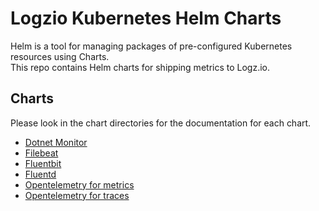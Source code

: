 # Logzio Kubernetes Helm Charts

Helm is a tool for managing packages of pre-configured Kubernetes resources using Charts.   
This repo contains Helm charts for shipping metrics to Logz.io. 

## Charts

Please look in the chart directories for the documentation for each chart.

* [Dotnet Monitor](https://github.com/logzio/logzio-helm/tree/master/charts/dotnet-monitor)
* [Filebeat](https://github.com/logzio/logzio-helm/tree/master/charts/filebeat)
* [Fluentbit](https://github.com/logzio/logzio-helm/tree/master/charts/fluentbit)
* [Fluentd](https://github.com/logzio/logzio-helm/tree/master/charts/fluentd)
* [Opentelemetry for metrics](https://github.com/logzio/logzio-helm/tree/master/charts/opentelemetry)
* [Opentelemetry for traces](https://github.com/logzio/logzio-helm/tree/master/charts/logzio-otel-traces)
